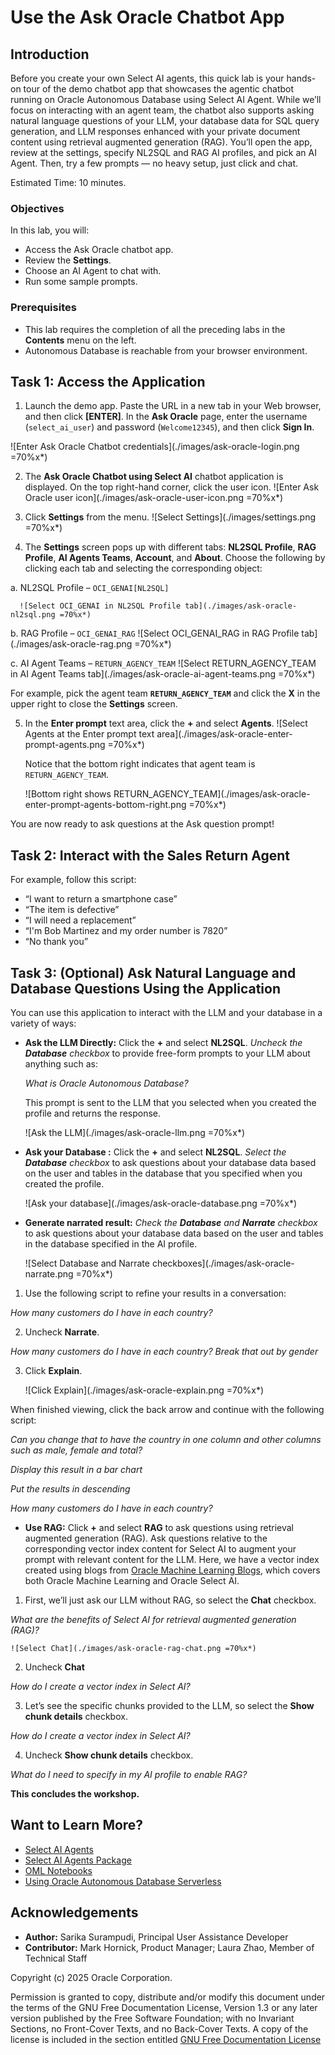 # Use the Ask Oracle Chatbot App

## Introduction

Before you create your own Select AI agents, this quick lab is your hands-on tour of the demo chatbot app that showcases the agentic chatbot running on Oracle Autonomous Database using Select AI Agent. While we’ll focus on interacting with an agent team, the chatbot also supports asking natural language questions of your LLM, your database data for SQL query generation, and LLM responses enhanced with your private document content using retrieval augmented generation (RAG). You’ll open the app, review at the settings, specify NL2SQL and RAG AI profiles, and pick an AI Agent. Then, try a few prompts — no heavy setup, just click and chat.


Estimated Time: 10 minutes.

### Objectives

In this lab, you will:
* Access the Ask Oracle chatbot app.
* Review the **Settings**.
* Choose an AI Agent to chat with.
* Run some sample prompts.

### Prerequisites
- This lab requires the completion of all the preceding labs in the **Contents** menu on the left.
- Autonomous Database is reachable from your browser environment.

## Task 1: Access the Application

1. Launch the demo app. Paste the URL in a new tab in your Web browser, and then click **[ENTER]**. In the **Ask Oracle** page, enter the username (`select_ai_user`) and password (`Welcome12345`), and then click **Sign In**.

  ![Enter Ask Oracle Chatbot credentials](./images/ask-oracle-login.png =70%x*)

2. The **Ask Oracle Chatbot using Select AI** chatbot application is displayed. On the top right-hand corner, click the user icon. 
    ![Enter Ask Oracle user icon](./images/ask-oracle-user-icon.png =70%x*)

3. Click **Settings** from the menu. 
    ![Select Settings](./images/settings.png =70%x*)

4. The **Settings** screen pops up with different tabs: **NL2SQL Profile**, **RAG Profile**, **AI Agents Teams**, **Account**, and **About**. Choose the following by clicking each tab and selecting the corresponding object:

  a. NL2SQL Profile – `OCI_GENAI[NL2SQL]`

      ![Select OCI_GENAI in NL2SQL Profile tab](./images/ask-oracle-nl2sql.png =70%x*)

  b. RAG Profile – `OCI_GENAI_RAG`
      ![Select OCI_GENAI_RAG in RAG Profile tab](./images/ask-oracle-rag.png =70%x*)

  c. AI Agent Teams – `RETURN_AGENCY_TEAM`
      ![Select RETURN_AGENCY_TEAM in AI Agent Teams tab](./images/ask-oracle-ai-agent-teams.png =70%x*)

For example, pick the agent team **`RETURN_AGENCY_TEAM`** and click the **X** in the upper right to close the **Settings** screen.

5. In the **Enter prompt** text area, click the **+** and select **Agents**. 
      ![Select Agents at the Enter prompt text area](./images/ask-oracle-enter-prompt-agents.png =70%x*)

    Notice that the bottom right indicates that agent team is `RETURN_AGENCY_TEAM`.

      ![Bottom right shows RETURN_AGENCY_TEAM](./images/ask-oracle-enter-prompt-agents-bottom-right.png =70%x*)

You are now ready to ask questions at the Ask question prompt!


## Task 2: Interact with the Sales Return Agent

For example, follow this script:
- “I want to return a smartphone case”
- “The item is defective”
- “I will need a replacement”
- “I'm Bob Martinez and my order number is 7820”
- “No thank you”

## Task 3: (Optional) Ask Natural Language and Database Questions Using the Application

You can use this application to interact with the LLM and your database in a variety of ways:

- **Ask the LLM Directly:**
Click the **+** and select **NL2SQL**. _Uncheck the  **Database** checkbox_ to provide free-form prompts to your LLM about anything such as:

  _What is Oracle Autonomous Database?_
  
  This prompt is sent to the LLM that you selected when you created the profile and returns the response.

  ![Ask the LLM](./images/ask-oracle-llm.png =70%x*)

- **Ask your Database :**
Click the **+** and select **NL2SQL**. _Select the **Database** checkbox_ to ask questions about your database data based on the user and tables in the database that you specified when you created the profile.

  ![Ask your database](./images/ask-oracle-database.png =70%x*)

- **Generate narrated result:**
_Check the **Database** and **Narrate** checkbox_ to ask questions about your database data based on the user and tables in the database specified in the AI profile.

    ![Select Database and Narrate checkboxes](./images/ask-oracle-narrate.png =70%x*)

1. Use the following script to refine your results in a conversation:

  _How many customers do I have in each country?_

2. Uncheck **Narrate**.

  _How many customers do I have in each country?_
  _Break that out by gender_

3. Click **Explain**. 

    ![Click Explain](./images/ask-oracle-explain.png =70%x*)

  When finished viewing, click the back arrow and continue with the following script:

  _Can you change that to have the country in one column and other columns such as male, female and total?_

  _Display this result in a bar chart_

  _Put the results in descending_

  _How many customers do I have in each country?_


- **Use RAG:**
Click **+** and select **RAG** to ask questions using retrieval augmented generation (RAG). Ask questions relative to the corresponding vector index content for Select AI to augment your prompt with relevant content for the LLM. Here, we have a vector index created using blogs from [Oracle Machine Learning Blogs](blogs.oracle.com/machinelearning), which covers both Oracle Machine Learning and Oracle Select AI.

1. First, we’ll just ask our LLM without RAG, so select the **Chat** checkbox.

  _What are the benefits of Select AI for retrieval augmented generation (RAG)?_

    ![Select Chat](./images/ask-oracle-rag-chat.png =70%x*)

2. Uncheck **Chat**

  _How do I create a vector index in Select AI?_

3. Let’s see the specific chunks provided to the LLM, so select the **Show chunk details** checkbox.

  _How do I create a vector index in Select AI?_

4. Uncheck **Show chunk details** checkbox.

  _What do I need to specify in my AI profile to enable RAG?_

**This concludes the workshop.**

<!---Next, let’s see how you build an AI Agent and use various Select AI Agent tools. You may now proceed to the next lab.--->

## Want to Learn More?

* [Select AI Agents](https://docs.oracle.com/en/cloud/paas/autonomous-database/serverless/adbsb/select-ai-agents1.html) 
* [Select AI Agents Package](https://docs.oracle.com/en/cloud/paas/autonomous-database/serverless/adbsb/select-ai-agents-package.html)
* [OML Notebooks](https://docs.oracle.com/en/database/oracle/machine-learning/oml-notebooks/index.html)
* [Using Oracle Autonomous Database Serverless](https://docs.oracle.com/en/cloud/paas/autonomous-database/adbsa/index.html)


## Acknowledgements

* **Author:** Sarika Surampudi, Principal User Assistance Developer
* **Contributor:** Mark Hornick, Product Manager; Laura Zhao, Member of Technical Staff
<!--* **Last Updated By/Date:** Sarika Surampudi, August 2025
-->

Copyright (c) 2025 Oracle Corporation.

Permission is granted to copy, distribute and/or modify this document
under the terms of the GNU Free Documentation License, Version 1.3
or any later version published by the Free Software Foundation;
with no Invariant Sections, no Front-Cover Texts, and no Back-Cover Texts.
A copy of the license is included in the section entitled [GNU Free Documentation License](files/gnu-free-documentation-license.txt)

